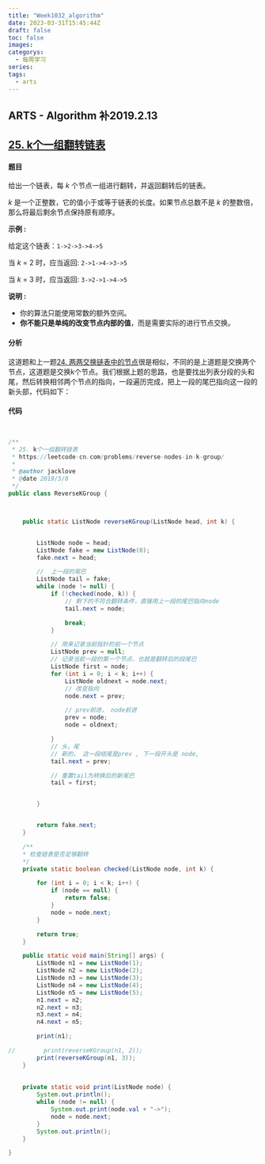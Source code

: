 ```yaml
---
title: "Week1032_algorithm"
date: 2023-03-31T15:45:44Z
draft: false 
toc: false
images:
categorys:
  - 每周学习
series:
tags:
  - arts 
---
```


## ARTS - Algorithm 补2019.2.13

## [25. k个一组翻转链表](https://leetcode-cn.com/problems/reverse-nodes-in-k-group/)

#### 题目

给出一个链表，每 *k* 个节点一组进行翻转，并返回翻转后的链表。

*k* 是一个正整数，它的值小于或等于链表的长度。如果节点总数不是 *k* 的整数倍，那么将最后剩余节点保持原有顺序。

**示例 :**

给定这个链表：`1->2->3->4->5`

当 *k* = 2 时，应当返回: `2->1->4->3->5`

当 *k* = 3 时，应当返回: `3->2->1->4->5`

**说明 :**

- 你的算法只能使用常数的额外空间。
- **你不能只是单纯的改变节点内部的值**，而是需要实际的进行节点交换。

#### 分析

这道题和上一题[24. 两两交换链表中的节点](https://leetcode-cn.com/problems/swap-nodes-in-pairs/)很是相似，不同的是上道题是交换两个节点，这道题是交换k个节点。我们根据上题的思路，也是要找出列表分段的头和尾，然后转换相邻两个节点的指向，一段遍历完成，把上一段的尾巴指向这一段的新头部，代码如下：

#### 代码

```java


/**
 * 25. k个一组翻转链表
 * https://leetcode-cn.com/problems/reverse-nodes-in-k-group/
 *
 * @author jacklove
 * @date 2019/5/8
 */
public class ReverseKGroup {



    public static ListNode reverseKGroup(ListNode head, int k) {


        ListNode node = head;
        ListNode fake = new ListNode(0);
        fake.next = head;

        //  上一段的尾巴
        ListNode tail = fake;
        while (node != null) {
            if (!checked(node, k)) {
                // 剩下的不符合翻转条件，直接用上一段的尾巴指向node
                tail.next = node;

                break;
            }

          	// 用来记录当前指针的前一个节点
            ListNode prev = null;
          	// 记录当前一段的第一个节点，也就是翻转后的段尾巴
            ListNode first = node;
            for (int i = 0; i < k; i++) {
                ListNode oldnext = node.next;
                // 改变指向
                node.next = prev;

                // prev前进， node前进
                prev = node;
                node = oldnext;

            }
            // 头，尾
            // 新的， 这一段结尾是prev , 下一段开头是 node,
            tail.next = prev;

            // 重置tail为转换后的新尾巴
            tail = first;


        }


        return fake.next;
    }

  	/**
  	* 检查链表是否足够翻转
  	*/
    private static boolean checked(ListNode node, int k) {

        for (int i = 0; i < k; i++) {
            if (node == null) {
                return false;
            }
            node = node.next;
        }

        return true;
    }

    public static void main(String[] args) {
        ListNode n1 = new ListNode(1);
        ListNode n2 = new ListNode(2);
        ListNode n3 = new ListNode(3);
        ListNode n4 = new ListNode(4);
        ListNode n5 = new ListNode(5);
        n1.next = n2;
        n2.next = n3;
        n3.next = n4;
        n4.next = n5;

        print(n1);

//        print(reverseKGroup(n1, 2));
        print(reverseKGroup(n1, 3));
    }
  
  
    private static void print(ListNode node) {
        System.out.println();
        while (node != null) {
            System.out.print(node.val + "->");
            node = node.next;
        }
        System.out.println();
    }

}

```



